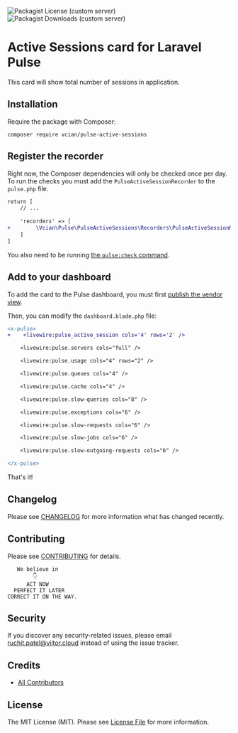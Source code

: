 ![Packagist License (custom server)](https://img.shields.io/packagist/l/vcian/pulse-active-sessions)
![Packagist Downloads (custom server)](https://img.shields.io/packagist/dt/vcian/pulse-active-sessions)


# Active Sessions card for Laravel Pulse

This card will show total number of sessions in application.

## Installation

Require the package with Composer:

```shell
composer require vcian/pulse-active-sessions
```

## Register the recorder

Right now, the Composer dependencies will only be checked once per day. To run the checks you must add the `PulseActiveSessionRecorder` to the `pulse.php` file.

```diff
return [
    // ...
    
    'recorders' => [
+        \Vcian\Pulse\PulseActiveSessions\Recorders\PulseActiveSessionRecorder::class => [],
    ]
]
```

You also need to be running [the `pulse:check` command](https://laravel.com/docs/10.x/pulse#dashboard-cards).

## Add to your dashboard

To add the card to the Pulse dashboard, you must first [publish the vendor view](https://laravel.com/docs/10.x/pulse#dashboard-customization).

Then, you can modify the `dashboard.blade.php` file:

```diff
<x-pulse>
+    <livewire:pulse_active_session cols='4' rows='2' />

    <livewire:pulse.servers cols="full" />

    <livewire:pulse.usage cols="4" rows="2" />

    <livewire:pulse.queues cols="4" />

    <livewire:pulse.cache cols="4" />

    <livewire:pulse.slow-queries cols="8" />

    <livewire:pulse.exceptions cols="6" />

    <livewire:pulse.slow-requests cols="6" />

    <livewire:pulse.slow-jobs cols="6" />

    <livewire:pulse.slow-outgoing-requests cols="6" />

</x-pulse>
```

That's it!

## Changelog

Please see [CHANGELOG](CHANGELOG.md) for more information what has changed recently.

## Contributing

Please see [CONTRIBUTING](CONTRIBUTING.md) for details.

       We believe in 
            👇
          ACT NOW
      PERFECT IT LATER
    CORRECT IT ON THE WAY.

## Security

If you discover any security-related issues, please email ruchit.patel@viitor.cloud instead of using the issue tracker.

## Credits

- [All Contributors](../../contributors)

## License

The MIT License (MIT). Please see [License File](LICENSE.md) for more information.



